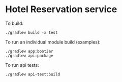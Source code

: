 # Hotel Reservation service

To build:

    ./gradlew build -x test

To run an individual module build (examples):

    ./gradlew app:bootJar
    ./gradlew api:package

To run api tests:

    ./gradlew api-test:build